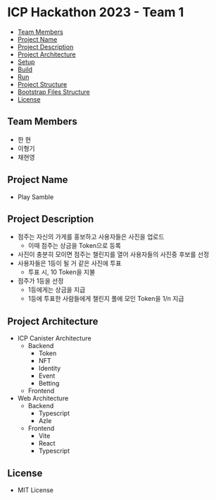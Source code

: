 # ICP Hackathon 2023 - Team 1
* [Team Members](#team-members)
* [Project Name](#project-name)
* [Project Description](#project-description)
* [Project Architecture](#project-architecture)
* [Setup](source/#setup)
* [Build](source/#build)
* [Run](source/#run)
* [Project Structure](source/#project-structure)
* [Bootstrap Files Structure](source/#bootstrap-files-structure)
* [License](#license)

## Team Members
- 한 현
- 이형기
- 채현영

## Project Name
- Play Samble

## Project Description
- 점주는 자신의 가게를 홍보하고 사용자들은 사진을 업로드
  - 이때 점주는 상금을 Token으로 등록
- 사진이 충분히 모이면 점주는 챌린지를 열어 사용자들의 사진중 후보를 선정
- 사용자들은 1등이 될 거 같은 사진에 투표
  - 투표 시, 10 Token을 지불
- 점주가 1등을 선정
  - 1등에게는 상금을 지급
  - 1등에 투표한 사람들에게 챌린지 풀에 모인 Token을 1/n 지급

## Project Architecture
- ICP Canister Architecture
  - Backend
    - Token
    - NFT
    - Identity
    - Event
    - Betting
  - Frontend
- Web Architecture
  - Backend
    - Typescript
    - Azle
  - Frontend
    - Vite
    - React
    - Typescript

## License
- MIT License

